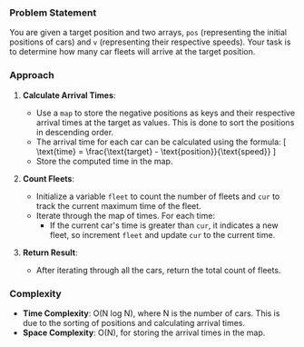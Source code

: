 ### Problem Statement
You are given a target position and two arrays, `pos` (representing the initial positions of cars) and `v` (representing their respective speeds). Your task is to determine how many car fleets will arrive at the target position.

### Approach
1. **Calculate Arrival Times**:
   - Use a `map` to store the negative positions as keys and their respective arrival times at the target as values. This is done to sort the positions in descending order.
   - The arrival time for each car can be calculated using the formula: 
     \[
     \text{time} = \frac{\text{target} - \text{position}}{\text{speed}}
     \]
   - Store the computed time in the map.

2. **Count Fleets**:
   - Initialize a variable `fleet` to count the number of fleets and `cur` to track the current maximum time of the fleet.
   - Iterate through the map of times. For each time:
     - If the current car's time is greater than `cur`, it indicates a new fleet, so increment `fleet` and update `cur` to the current time.

3. **Return Result**:
   - After iterating through all the cars, return the total count of fleets.

### Complexity
- **Time Complexity**: O(N log N), where N is the number of cars. This is due to the sorting of positions and calculating arrival times.
- **Space Complexity**: O(N), for storing the arrival times in the map.
